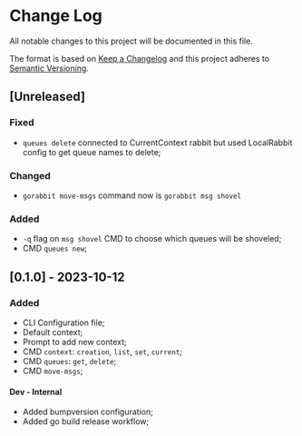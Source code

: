 # Change Log
All notable changes to this project will be documented in this file.
 
The format is based on [Keep a Changelog](http://keepachangelog.com/)
and this project adheres to [Semantic Versioning](http://semver.org/).

## [Unreleased]

### Fixed
- `queues delete` connected to CurrentContext rabbit but used LocalRabbit config to get queue names to delete;

### Changed
- `gorabbit move-msgs` command now is `gorabbit msg shovel`

### Added
- `-q` flag on `msg shovel` CMD to choose which queues will be shoveled; 
- CMD `queues new`;


## [0.1.0] - 2023-10-12

### Added
- CLI Configuration file;
- Default context;
- Prompt to add new context;
- CMD `context`: `creation`, `list`, `set`, `current`;
- CMD `queues`: `get`, `delete`;
- CMD `move-msgs`;

#### Dev - Internal
- Added bumpversion configuration;
- Added go build release workflow;